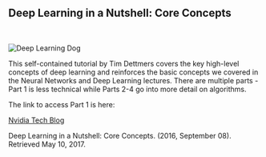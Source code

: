 ## Deep Learning in a Nutshell: Core Concepts

&nbsp;

![Deep Learning Dog](ApplDataSci-UMich/DLdog.jpg)

This self-contained tutorial by Tim Dettmers covers the key high-level concepts of deep learning and reinforces the 
basic concepts we covered in the Neural Networks and Deep Learning lectures.  There are multiple parts - Part 1 is less 
technical while Parts 2-4 go into more detail on algorithms.

The link to access Part 1 is here:

<a href="https://devblogs.nvidia.com/parallelforall/deep-learning-nutshell-core-concepts/">Nvidia Tech Blog</a>

Deep Learning in a Nutshell: Core Concepts. (2016, September 08). Retrieved May 10, 2017.